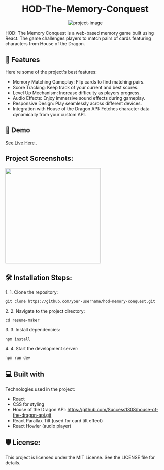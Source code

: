 <h1 align="center" id="title">HOD-The-Memory-Conquest</h1>

<p align="center"><img src="https://socialify.git.ci/Success1308/HOD-The-Memory-Conquest/image?font=KoHo&amp;language=1&amp;name=1&amp;owner=1&amp;pattern=Signal&amp;stargazers=1&amp;theme=Light" alt="project-image"></p>

<p id="description">HOD: The Memory Conquest is a web-based memory game built using React. The game challenges players to match pairs of cards featuring characters from House of the Dragon.</p>

<h2>🧐 Features</h2>

Here're some of the project's best features:

- Memory Matching Gameplay: Flip cards to find matching pairs.
- Score Tracking: Keep track of your current and best scores.
- Level Up Mechanism: Increase difficulty as players progress.
- Audio Effects: Enjoy immersive sound effects during gameplay.
- Responsive Design: Play seamlessly across different devices.
- Integration with House of the Dragon API: Fetches character data dynamically from your custom API.
  
<h2>🚀 Demo</h2>

[See Live Here .](https://hod-the-memory-conquest.netlify.app)

<h2>Project Screenshots:</h2>
<img src="https://github.com/user-attachments/assets/730eda41-f533-43b9-a6ac-dec4899bf3a6" width="300" height="300/">

<h2>🛠️ Installation Steps:</h2>

<p>1. 1. Clone the repository:</p>

```
git clone https://github.com/your-username/hod-memory-conquest.git
```

<p>2. 2. Navigate to the project directory:</p>

```
cd resume-maker
```

<p>3. 3. Install dependencies:</p>

```
npm install
```

<p>4. 4. Start the development server:</p>

```
npm run dev
```

<h2>💻 Built with</h2>

Technologies used in the project:

- React
- CSS for styling
- House of the Dragon API: https://github.com/Success1308/house-of-the-dragon-api.git
- React Parallax Tilt (used for card tilt effect)
- React Howler (audio player)

<h2>🛡️ License:</h2>

This project is licensed under the MIT License. See the LICENSE file for details.
